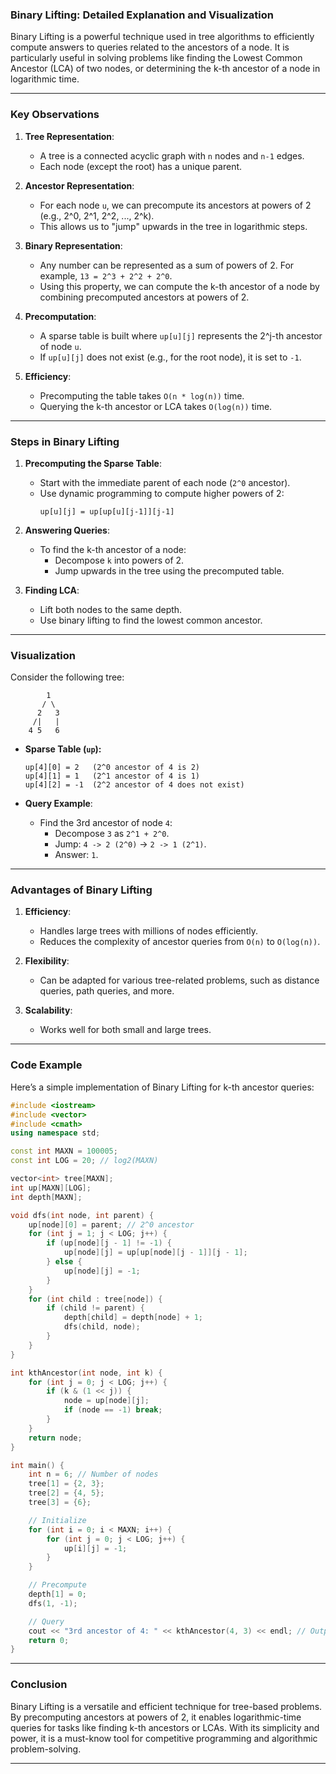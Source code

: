 ### Binary Lifting: Detailed Explanation and Visualization

Binary Lifting is a powerful technique used in tree algorithms to efficiently compute answers to queries related to the ancestors of a node. It is particularly useful in solving problems like finding the Lowest Common Ancestor (LCA) of two nodes, or determining the k-th ancestor of a node in logarithmic time.

---

### **Key Observations**

1. **Tree Representation**:
   - A tree is a connected acyclic graph with `n` nodes and `n-1` edges.
   - Each node (except the root) has a unique parent.

2. **Ancestor Representation**:
   - For each node `u`, we can precompute its ancestors at powers of 2 (e.g., 2^0, 2^1, 2^2, ..., 2^k).
   - This allows us to "jump" upwards in the tree in logarithmic steps.

3. **Binary Representation**:
   - Any number can be represented as a sum of powers of 2. For example, `13 = 2^3 + 2^2 + 2^0`.
   - Using this property, we can compute the k-th ancestor of a node by combining precomputed ancestors at powers of 2.

4. **Precomputation**:
   - A sparse table is built where `up[u][j]` represents the 2^j-th ancestor of node `u`.
   - If `up[u][j]` does not exist (e.g., for the root node), it is set to `-1`.

5. **Efficiency**:
   - Precomputing the table takes `O(n * log(n))` time.
   - Querying the k-th ancestor or LCA takes `O(log(n))` time.

---

### **Steps in Binary Lifting**

1. **Precomputing the Sparse Table**:
   - Start with the immediate parent of each node (`2^0` ancestor).
   - Use dynamic programming to compute higher powers of 2:
     ```
     up[u][j] = up[up[u][j-1]][j-1]
     ```

2. **Answering Queries**:
   - To find the k-th ancestor of a node:
     - Decompose `k` into powers of 2.
     - Jump upwards in the tree using the precomputed table.

3. **Finding LCA**:
   - Lift both nodes to the same depth.
   - Use binary lifting to find the lowest common ancestor.

---

### **Visualization**

Consider the following tree:

```
        1
       / \
      2   3
     /|   |
    4 5   6
```

- **Sparse Table (`up`):**
  ```
  up[4][0] = 2   (2^0 ancestor of 4 is 2)
  up[4][1] = 1   (2^1 ancestor of 4 is 1)
  up[4][2] = -1  (2^2 ancestor of 4 does not exist)
  ```

- **Query Example**:
  - Find the 3rd ancestor of node `4`:
    - Decompose `3` as `2^1 + 2^0`.
    - Jump: `4 -> 2 (2^0)` -> `2 -> 1 (2^1)`.
    - Answer: `1`.

---

### **Advantages of Binary Lifting**

1. **Efficiency**:
   - Handles large trees with millions of nodes efficiently.
   - Reduces the complexity of ancestor queries from `O(n)` to `O(log(n))`.

2. **Flexibility**:
   - Can be adapted for various tree-related problems, such as distance queries, path queries, and more.

3. **Scalability**:
   - Works well for both small and large trees.

---

### **Code Example**

Here’s a simple implementation of Binary Lifting for k-th ancestor queries:

```cpp
#include <iostream>
#include <vector>
#include <cmath>
using namespace std;

const int MAXN = 100005;
const int LOG = 20; // log2(MAXN)

vector<int> tree[MAXN];
int up[MAXN][LOG];
int depth[MAXN];

void dfs(int node, int parent) {
    up[node][0] = parent; // 2^0 ancestor
    for (int j = 1; j < LOG; j++) {
        if (up[node][j - 1] != -1) {
            up[node][j] = up[up[node][j - 1]][j - 1];
        } else {
            up[node][j] = -1;
        }
    }
    for (int child : tree[node]) {
        if (child != parent) {
            depth[child] = depth[node] + 1;
            dfs(child, node);
        }
    }
}

int kthAncestor(int node, int k) {
    for (int j = 0; j < LOG; j++) {
        if (k & (1 << j)) {
            node = up[node][j];
            if (node == -1) break;
        }
    }
    return node;
}

int main() {
    int n = 6; // Number of nodes
    tree[1] = {2, 3};
    tree[2] = {4, 5};
    tree[3] = {6};

    // Initialize
    for (int i = 0; i < MAXN; i++) {
        for (int j = 0; j < LOG; j++) {
            up[i][j] = -1;
        }
    }

    // Precompute
    depth[1] = 0;
    dfs(1, -1);

    // Query
    cout << "3rd ancestor of 4: " << kthAncestor(4, 3) << endl; // Output: 1
    return 0;
}
```

---

### **Conclusion**
Binary Lifting is a versatile and efficient technique for tree-based problems. By precomputing ancestors at powers of 2, it enables logarithmic-time queries for tasks like finding k-th ancestors or LCAs. With its simplicity and power, it is a must-know tool for competitive programming and algorithmic problem-solving.

-----
